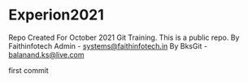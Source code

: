 # Experion2021
Repo Created For October 2021 Git Training.
This is a public repo.
By Faithinfotech Admin - systems@faithinfotech.in
By BksGit - balanand.ks@live.com



first commit